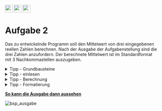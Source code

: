 <a href="https://github.com/hshf1/VorlesungC/discussions"><img src="https://img.shields.io/badge/Allgemein-Q%26A-informational?logo=github" height="25"/></a>
<a href="https://github.com/hshf1/VorlesungC/discussions/categories/02_übungsaufgaben"><img src="https://img.shields.io/badge/Übungsaufgaben-Q%26A-informational?logo=c" height="25"/></a>
<a href="https://github.com/hshf1/VorlesungC/discussions/7"><img src="https://img.shields.io/badge/Aufgabe_bewerten-red?logo=c" height="25"/></a>

# Aufgabe 2

Das zu entwickelnde Programm soll den Mittelwert von drei eingegebenen reellen Zahlen berechnen. Nach der Ausgabe der Aufgabenstellung sind die drei Zahlen anzufordern. Der berechnete Mittelwert ist im Standardformat mit 3 Nachkommastellen auszugeben.

<details>
<summary>Tipp - Grundbausteine</summary>

Für das Programm werden vier Variablen benötigt, die vor der Zuweisung deklariert werden müssen. Wählen Sie die passenden Datentypen! Es wird nur die Standardbibliothek benötigt.

</details>

<details>
<summary>Tipp - einlesen</summary>

Um den Variablen die Werte zuzuordnen, kann ```scanf()``` verwendet werden. Wichtig: Bei der Eingabe muss ein Punkt statt einem Komma verwendet werden.

</details>

<details>
<summary>Tipp - Berechnung</summary>

Der Mittelwert ist das Ergebnis aus der Summe der Einzelwerte, geteilt durch die Anzahl der verwendeten Werte. 

</details>

<details>
<summary>Tipp - Formatierung</summary>
  
Bei der Ausgabe über ```printf()``` kann aus der Kombination von einem Punkt "." mit einer Zahl festgelegt werden wie viel Kommastellen auf dem Bildschirm angezeigt werden. Diese Kombination wird zwischen das Prozentzeichen und dem Zeichen für den Datentypen gesetzt.
  
  ```C
  float f = 3.141596;
  
  printf("Pi ist: %.4f", f); // Die Ausgabe ist -> Pi ist: 3.1415
  ``` 
  
  </details>
  
<ins><b>So kann die Ausgabe dann aussehen</b></ins>
<br />

![bsp_ausgabe](https://user-images.githubusercontent.com/100713757/192164743-841e55dd-929b-47d7-b9ad-9650aa43ba82.gif)
